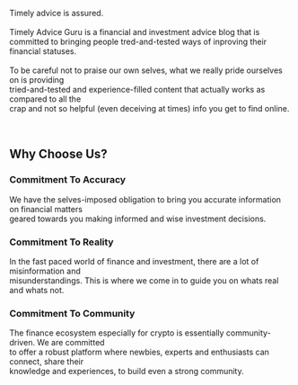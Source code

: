 Timely advice is assured.<br>
<br>
Timely Advice Guru is a financial and investment advice blog that is committed to bringing people tred-and-tested ways of inproving their financial statuses.<br>
<br>
To be careful not to praise our own selves, what we really pride ourselves on is providing <br>
tried-and-tested and experience-filled content that actually works as compared to all the <br>
crap and not so helpful (even deceiving at times) info you get to find online.</p>
<br>
<h2>Why Choose Us?</h2>

<h3>Commitment To Accuracy</h3>
<p>We have the selves-imposed obligation to bring you accurate information on financial matters <br> 
geared towards you making informed and wise investment decisions.</p>

<h3>Commitment To Reality</h3>
<p>In the fast paced world of finance and investment, there are a lot of misinformation and <br>
misunderstandings. This is where we come in to guide you on whats real and whats not.</p>

<h3>Commitment To Community</h3>
<p>The finance ecosystem especially for crypto is essentially community-driven. We are committed <br>
to offer a robust platform where newbies, experts and enthusiasts can connect, share their <br>
knowledge and experiences, to build even a strong community.</p>
